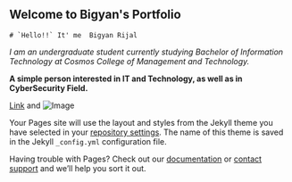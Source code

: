 ## Welcome to Bigyan's Portfolio
```
# `Hello!!` It' me  Bigyan Rijal
```
_I am an undergraduate student currently studying Bachelor of Information Technology at Cosmos College of Management and Technology._

**A simple person interested in IT and Technology, as well as in CyberSecurity Field.**

[Link](url) and ![Image](src)


Your Pages site will use the layout and styles from the Jekyll theme you have selected in your [repository settings](https://github.com/theoptimist76/bigyan.github.io/settings). The name of this theme is saved in the Jekyll `_config.yml` configuration file.

Having trouble with Pages? Check out our [documentation](https://docs.github.com/categories/github-pages-basics/) or [contact support](https://support.github.com/contact) and we’ll help you sort it out.
